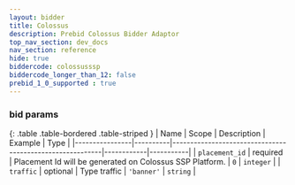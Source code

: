 ```yaml
---
layout: bidder
title: Colossus
description: Prebid Colossus Bidder Adaptor
top_nav_section: dev_docs
nav_section: reference
hide: true
biddercode: colossusssp
biddercode_longer_than_12: false
prebid_1_0_supported : true
---
```


### bid params

{: .table .table-bordered .table-striped }
| Name           | Scope    | Description                                              | Example    | Type      |
|----------------|----------|----------------------------------------------------------|------------|-----------|
| `placement_id` | required | Placement Id will be generated on Colossus SSP Platform. | `0`        | `integer` |
| `traffic`      | optional | Type traffic                                             | `'banner'` | `string`  |
